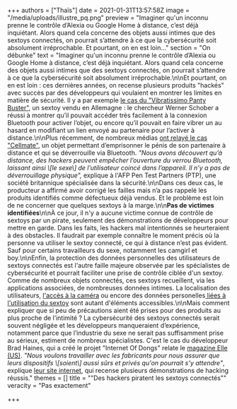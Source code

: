 +++
authors = ["Thaïs"]
date = 2021-01-31T13:57:58Z
image = "/media/uploads/illustre_pq.png"
preview = "Imaginer qu'un inconnu prenne le contrôle d’Alexia ou Google Home à distance, c’est déjà inquiétant. Alors quand cela concerne des objets aussi intimes que des sextoys connectés, on pourrait s’attendre à ce que la cybersécurité soit absolument irréprochable. Et pourtant, on en est loin..."
section = "On débunke"
text = "Imaginer qu'un inconnu prenne le contrôle d’Alexia ou Google Home à distance, c’est déjà inquiétant. Alors quand cela concerne des objets aussi intimes que des sextoys connectés, on pourrait s’attendre à ce que la cybersécurité soit absolument irréprochable.\n\nEt pourtant, on en est loin : ces dernières années, on recense plusieurs produits \"hackés\" avec succès par des développeurs qui voulaient en montrer les limites en matière de sécurité. Il y a par exemple [le cas du \"Vibratissimo Panty Buster\"](https://www.lemonde.fr/pixels/article/2018/12/30/pirater-des-sextoys-connectes-une-partie-de-plaisir_5403696_4408996.html), un sextoy vendu en Allemagne : le chercheur Werner Schober a réussi à montrer qu’il pouvait accéder très facilement à la connexion Bluetooth pour activer l’objet, ou encore qu’il pouvait en faire vibrer un au hasard en modifiant un lien envoyé au partenaire pour l’activer à distance.\n\nPlus récemment, de nombreux médias [ont relayé le cas \"Cellmate\"](https://techno.konbini.com/fr/societe/un-appareil-connecte-de-chastete-masculine-vulnerable-aux-hackers/), un objet permettant d’emprisonner le pénis de son partenaire à distance et qui se déverrouille via Bluetooth. _\"Nous avons découvert qu’à distance, des hackers peuvent empêcher l’ouverture du verrou Bluetooth, laissant ainsi \\[le sexe\\] de l’utilisateur coincé dans l’appareil. Il n’y a pas de déverrouillage physique\",_ explique à l'AFP Pen Test Partners (PTP), une société britannique spécialisée dans la sécurité.\n\nDans ces deux cas, le producteur a affirmé avoir corrigé les failles mais n’a pas rappelé les produits identifiés comme défectueux déjà vendus. Et le problème est loin de ne concerner que quelques sextoys à la marge.\n\n**Pas de victimes identifiées**\n\nÀ ce jour, il n'y a aucune victime connue de contrôle de sextoys par un pirate, seulement des démonstrations de développeurs pour mettre en garde. Dans les faits, les hackers mal intentionnés se heurteraient à des obstacles.  Il faudrait  par exemple connaître le moment précis où la personne va utiliser le sextoy connecté, ce qui à distance n’est pas évident. Sauf pour certains travailleurs du sexe, notamment les camgirl et boy.\n\nEnfin, la protection des données personnelles des utilisateurs de sextoys connectés est l'autre faille majeure observée par les spécialistes de cybersécurité et pourrait faciliter une prise de contrôle ciblée d'un sextoy. Comme de nombreux objets connectés, ces sextoys recueillent, via les applications associées, de nombreuses données intimes. La localisation des utilisateurs, [l'accès à la caméra](https://www.generation-nt.com/hack-faille-piratage-sextoy-connecte-camera-actualite-1941292.html) ou encore des données personelles[ liées à l'utilisation du sextoy]( \"https://www.wired.com/story/internet-connected-sex-toys-security/\")  sont autant d'éléments accessibles.\n\nMais comment expliquer que si peu de précautions aient été prises pour des produits au plus proche de l’intimité ? La cybersécurité des sextoys connectés serait souvent négligée et les développeurs manqueraient d’expérience, notamment parce que l’industrie du sexe ne serait pas suffisamment prise au sérieux, estiment de nombreux spécialistes. C'est le cas du développeur Brad Haines, qui a créé le projet \"Internet Of Dongs\" relate le [magazine Elle (US)](https://www.elle.com/culture/tech/a28846210/smart-sex-toy-dildo-butt-plug-hacking/). _\"Nous voulons travailler avec les fabricants pour nous assurer que leurs dispositifs \\[soient\\] aussi sûrs et privés qu'on pourrait s'y attendre\"_, explique [leur site internet](https://internetofdon.gs/about/), qui recense plusieurs démonstrations de hacking réussis."
themes = []
title = "\"Des hackers piratent les sextoys connectés\""
veracity = "Pas exactement"

+++
